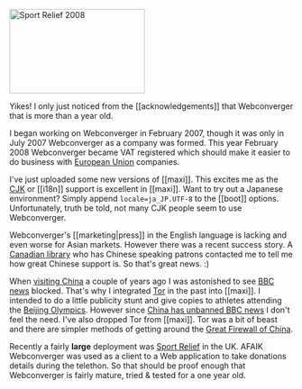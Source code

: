 <a href="http://www.flickr.com/photos/hendry/2315610422/" title="Webconverger was used at Sport Relief 2008"><img src="http://farm4.static.flickr.com/3151/2315610422_2cda3b918a_m.jpg" width="240" height="150" alt="Sport Relief 2008" /></a>

Yikes! I only just noticed from the [[acknowledgements]] that Webconverger that is more than a year old.

I began working on Webconverger in February 2007, though it was only in July 2007 Webconverger as a company was formed. This year February 2008 Webconverger became VAT registered which should make it easier to do business with [European Union](http://en.wikipedia.org/wiki/EU) companies.

I've just uploaded some new versions of [[maxi]]. This excites me as the [CJK](http://en.wikipedia.org/wiki/CJK) or [[i18n]] support is excellent in [[maxi]]. Want to try out a Japanese environment? Simply append `locale=ja_JP.UTF-8` to the [[boot]] options. Unfortunately, truth be told, not many CJK people seem to use Webconverger.

Webconverger's [[marketing|press]] in the English language is lacking and even worse for Asian markets. However there was a recent success story. A [Canadian library](http://www.yourlibrary.ca/) who has Chinese speaking patrons contacted me to tell me how great Chinese support is. So that's great news. :)

When [visiting China](http://www.flickr.com/photos/hendry/140068125/) a couple of years ago I was astonished to see [BBC news](http://news.bbc.co.uk/) blocked. That's why I integrated [Tor](http://en.wikipedia.org/wiki/Tor_%28anonymity_network%29) in the past into [[maxi]]. I intended to do a little publicity stunt and give copies to athletes attending the [Beijing Olympics](http://en.beijing2008.cn/). However since [China has unbanned BBC news](http://news.bbc.co.uk/1/hi/world/asia-pacific/7312240.stm) I don't feel the need. I've also dropped Tor from [[maxi]]. Tor was a bit of beast and there are simpler methods of getting around the [Great Firewall of China](http://en.wikipedia.org/wiki/Internet_censorship_in_the_People%27s_Republic_of_China).

Recently a fairly **large** deployment was [Sport Relief](http://en.wikipedia.org/wiki/Sport_Relief) in the UK. AFAIK Webconverger was used as a client to a Web application to take donations details during the telethon. So that should be proof enough that Webconverger is fairly mature, tried & tested for a one year old.
